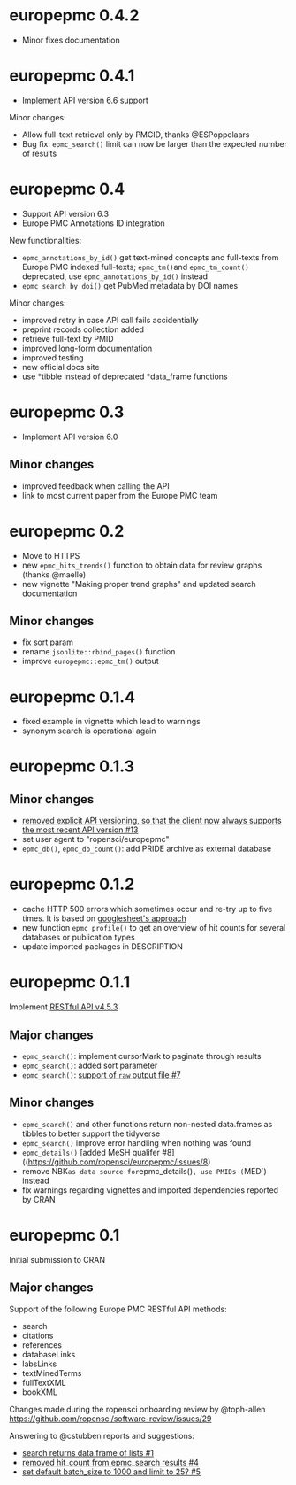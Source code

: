 # europepmc 0.4.2

- Minor fixes documentation

# europepmc 0.4.1

- Implement API version 6.6 support

Minor changes:

- Allow full-text retrieval only by PMCID, thanks @ESPoppelaars
- Bug fix: `epmc_search()` limit can now be larger than the expected number of results

# europepmc 0.4

- Support API version 6.3
- Europe PMC Annotations ID integration

New functionalities:

- `epmc_annotations_by_id()` get text-mined concepts and full-texts from Europe PMC indexed full-texts;  `epmc_tm()`and `epmc_tm_count()` deprecated, use `epmc_annotations_by_id()` instead
- `epmc_search_by_doi()` get PubMed metadata by DOI names

Minor changes:

- improved retry in case API call fails accidentially
- preprint records collection added
- retrieve full-text by PMID
- improved long-form documentation
- improved testing
- new official docs site
- use *tibble instead of deprecated *data_frame functions

# europepmc 0.3

- Implement API version 6.0

## Minor changes

- improved feedback when calling the API
- link to most current paper from the Europe PMC team

# europepmc 0.2

- Move to HTTPS
- new `epmc_hits_trends()` function to obtain data for review graphs (thanks @maelle)
- new vignette "Making proper trend graphs" and updated search documentation

## Minor changes

- fix sort param
- rename `jsonlite::rbind_pages()` function
- improve `europepmc::epmc_tm()` output

# europepmc 0.1.4

- fixed example in vignette which lead to warnings
- synonym search is operational again

# europepmc 0.1.3

## Minor changes

- [removed explicit API versioning, so that the client now always supports the most recent API version #13](https://github.com/ropensci/europepmc/issues/13)
- set user agent to "ropensci/europepmc"
- `epmc_db()`, `epmc_db_count()`: add PRIDE archive as external database

# europepmc 0.1.2

- cache HTTP 500 errors which sometimes occur and re-try up to five times. It is based on [googlesheet's approach](https://github.com/jennybc/googlesheets/commit/a91403ecb8ab5d8059bf14a9f9878ab68a829f0a)
- new function `epmc_profile()` to get an overview of hit counts for several databases or publication types
- update imported packages in DESCRIPTION

# europepmc 0.1.1

Implement [RESTful API v4.5.3](https://europepmc.org/docs/Europe_PMC_RESTful_Release_Notes.pdf)

## Major changes

- `epmc_search()`: implement cursorMark to paginate through results
- `epmc_search()`: added sort parameter
- `epmc_search()`: [support of `raw` output file #7](https://github.com/ropensci/europepmc/issues/7)

## Minor changes

- `epmc_search()` and other functions return non-nested data.frames as tibbles to better support the tidyverse
- `epmc_search()` improve error handling when nothing was found
- `epmc_details()` [added MeSH qualifer #8]((https://github.com/ropensci/europepmc/issues/8)
- remove NBK` as data source for `epmc_details()`, use PMIDs (`MED`) instead
- fix warnings regarding vignettes and imported dependencies reported by CRAN

# europepmc 0.1

Initial submission to CRAN

## Major changes

Support of the following  Europe PMC RESTful API methods:

- search
- citations
- references
- databaseLinks
- labsLinks
- textMinedTerms
- fullTextXML
- bookXML

Changes made during the ropensci onboarding review by @toph-allen <https://github.com/ropensci/software-review/issues/29>

Answering to @cstubben reports and suggestions:

- [search returns data.frame of lists #1](https://github.com/ropensci/europepmc/issues/1)
- [removed hit_count from epmc_search results #4](https://github.com/ropensci/europepmc/issues/4)
- [set default batch_size to 1000 and limit to 25? #5](https://github.com/ropensci/europepmc/issues/4)

